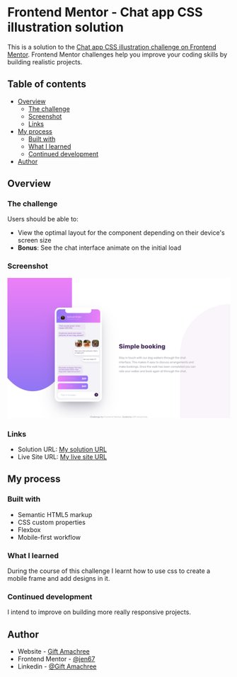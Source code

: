# Frontend Mentor - Chat app CSS illustration solution

This is a solution to the [Chat app CSS illustration challenge on Frontend Mentor](https://www.frontendmentor.io/challenges/chat-app-css-illustration-O5auMkFqY). Frontend Mentor challenges help you improve your coding skills by building realistic projects.

## Table of contents

- [Overview](#overview)
  - [The challenge](#the-challenge)
  - [Screenshot](#screenshot)
  - [Links](#links)
- [My process](#my-process)
  - [Built with](#built-with)
  - [What I learned](#what-i-learned)
  - [Continued development](#continued-development)
- [Author](#author)

## Overview

### The challenge

Users should be able to:

- View the optimal layout for the component depending on their device's screen size
- **Bonus**: See the chat interface animate on the initial load

### Screenshot

![My desktop view](./design/My%20destop%20view2.png)

### Links

- Solution URL: [My solution URL](https://github.com/jen67/hosting/tree/main/chat-app-css-illustration-master)
- Live Site URL: [My live site URL](https://jen67.github.io/hosting/chat-app-css-illustration-master/index.html)

## My process

### Built with

- Semantic HTML5 markup
- CSS custom properties
- Flexbox
- Mobile-first workflow

### What I learned

During the course of this challenge I learnt how to use css to create a mobile frame and add designs in it.

### Continued development

I intend to improve on building more really responsive projects.

## Author

- Website - [Gift Amachree](https://www.your-site.com)
- Frontend Mentor - [@jen67](https://www.frontendmentor.io/profile/jen67)
- Linkedin - [@Gift Amachree](https://www.linkedin.com/in/gift-amachree-8a523623b/)
